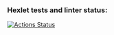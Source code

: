 ### Hexlet tests and linter status:
[![Actions Status](https://github.com/AlexVXA/frontend-project-46/workflows/hexlet-check/badge.svg)](https://github.com/AlexVXA/frontend-project-46/actions)